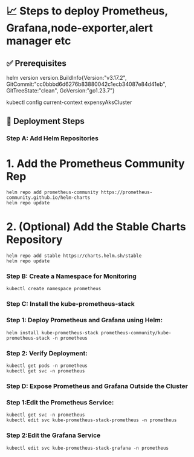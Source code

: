 # 📈 Steps to deploy Prometheus, Grafana,node-exporter,alert manager etc

## ✅ Prerequisites

helm version
version.BuildInfo{Version:"v3.17.2", GitCommit:"cc0bbbd6d6276b83880042c1ecb34087e84d41eb", GitTreeState:"clean", GoVersion:"go1.23.7"}

kubectl config current-context
expensyAksCluster

## 🚀 Deployment Steps

### Step A: Add Helm Repositories
# 1. Add the Prometheus Community Rep

```
helm repo add prometheus-community https://prometheus-community.github.io/helm-charts
helm repo update
```

# 2. (Optional) Add the Stable Charts Repository

```
helm repo add stable https://charts.helm.sh/stable
helm repo update

```

### Step B: Create a Namespace for Monitoring
```
kubectl create namespace prometheus
```
### Step C: Install the kube-prometheus-stack

### Step 1: Deploy Prometheus and Grafana using Helm:

```
helm install kube-prometheus-stack prometheus-community/kube-prometheus-stack -n prometheus

```
### Step 2: Verify Deployment:

```
kubectl get pods -n prometheus
kubectl get svc -n prometheus

```

### Step D: Expose Prometheus and Grafana Outside the Cluster
### Step 1:Edit the Prometheus Service:
```
kubectl get svc -n prometheus
kubectl edit svc kube-prometheus-stack-prometheus -n prometheus
```

### Step 2:Edit the Grafana Service
```
kubectl edit svc kube-prometheus-stack-grafana -n prometheus
```